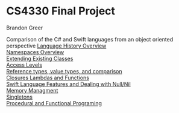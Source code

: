 # CS4330 Final Project

Brandon Greer

Comparison of the C# and Swift languages from an object oriented perspective
[Language History Overview](History.md)</br>
[Namespaces Overview](Namspaces.md)</br>
[Extending Existing Classes](ExtensionMethods.md)</br>
[Access Levels](AccessLevels.md)</br>
[Reference types, value types, and comparison](Referenceandvaluetypecomparisons.md)</br>
[Closures Lambdas and Functions](ClosuresLambdas,andFunctions.md)</br>
[Swift Language Features and Dealing with Null/Nil](DealingwithNull-NilvaluesandUniquefeaturesofSwift.md)</br>
[Memory Managment](MemoryManagment.md)</br>
[Singletons](Singletons.md)</br>
[Procedural and Functional Programing](ProceduralandFunctionalProgramming.md)</br>

